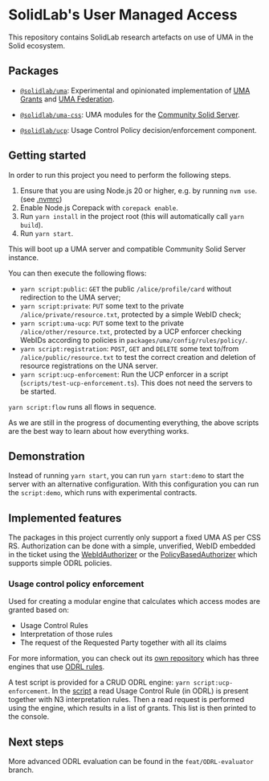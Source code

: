 # SolidLab's User Managed Access

This repository contains SolidLab research artefacts on use of UMA in the Solid ecosystem.


## Packages

- [`@solidlab/uma`](packages/uma): Experimental and opinionated implementation of [UMA Grants](https://docs.kantarainitiative.org/uma/wg/rec-oauth-uma-grant-2.0.html) and [UMA Federation](https://docs.kantarainitiative.org/uma/wg/rec-oauth-uma-federated-authz-2.0.html).

- [`@solidlab/uma-css`](packages/css): UMA modules for the [Community Solid Server](https://github.com/CommunitySolidServer/CommunitySolidServer/).

- [`@solidlab/ucp`](packages/ucp): Usage Control Policy decision/enforcement component.

## Getting started

In order to run this project you need to perform the following steps.

1. Ensure that you are using Node.js 20 or higher, e.g. by running `nvm use`. (see [.nvmrc](./.nvmrc))
2. Enable Node.js Corepack with `corepack enable`.
3. Run `yarn install` in the project root (this will automatically call `yarn build`).
4. Run `yarn start`.

This will boot up a UMA server and compatible Community Solid Server instance.

You can then execute the following flows:

- `yarn script:public`: `GET` the public `/alice/profile/card` without redirection to the UMA server;
- `yarn script:private`: `PUT` some text to the private `/alice/private/resource.txt`, protected by a simple WebID check;
- `yarn script:uma-ucp`: `PUT` some text to the private `/alice/other/resource.txt`, protected by a UCP enforcer checking WebIDs according to policies in `packages/uma/config/rules/policy/`.
- `yarn script:registration`: `POST`, `GET` and `DELETE` some text to/from `/alice/public/resource.txt` to test the correct creation and deletion of resource registrations on the UNA server.
- `yarn script:ucp-enforcement`: Run the UCP enforcer in a script (`scripts/test-ucp-enforcement.ts`). This does not need the servers to be started.

`yarn script:flow` runs all flows in sequence.

As we are still in the progress of documenting everything,
the above scripts are the best way to learn about how everything works.

## Demonstration

Instead of running `yarn start`, you can run `yarn start:demo` to start the server with an alternative configuration.
With this configuration you can run the `script:demo`,
which runs with experimental contracts.

## Implemented features

The packages in this project currently only support a fixed UMA AS per CSS RS.
Authorization can be done with a simple, unverified, WebID embedded in the ticket
using the [WebIdAuthorizer](packages/uma/src/policies/authorizers/WebIdAuthorizer.ts)
or the [PolicyBasedAuthorizer](packages/uma/src/policies/authorizers/PolicyBasedAuthorizer.ts)
which supports simple ODRL policies.

### Usage control policy enforcement

Used for creating a modular engine that calculates which access modes are granted based on:

- Usage Control Rules
- Interpretation of those rules
- The request of the Requested Party together with all its claims

For more information, you can check out its [own repository](https://github.com/woutslabbinck/ucp-enforcement) which has three engines that use [ODRL rules](https://www.w3.org/TR/odrl-model/).

A test script is provided for a CRUD ODRL engine: `yarn script:ucp-enforcement`.
In the [script](./scripts/test-ucp-enforcement.ts) a read Usage Control Rule (in ODRL) is present together with N3 interpretation rules.
Then a read request is performed using the engine, which results in a list of grants. This list is then printed to the console.


## Next steps

More advanced ODRL evaluation can be found in the `feat/ODRL-evaluator` branch.
